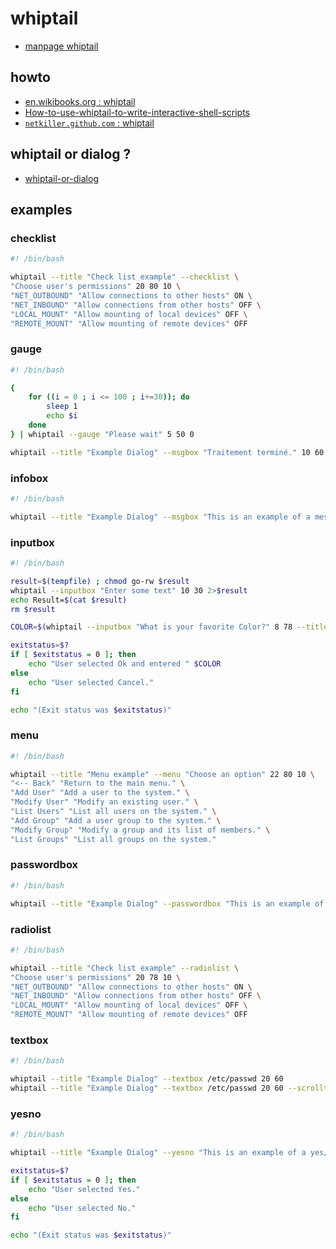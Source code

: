 # whiptail

- [manpage whiptail](http://www.linuxcertif.com/man/1/whiptail/)

## howto

- [en.wikibooks.org : whiptail](http://en.wikibooks.org/wiki/Bash_Shell_Scripting/Whiptail)
- [How-to-use-whiptail-to-write-interactive-shell-scripts](http://japan.elecgeek.com/How-to-use-whiptail-to-write-interactive-shell-scripts/)
- [`netkiller.github.com` : whiptail](http://netkiller.github.com/linux/shell/whiptail.html)

## whiptail or dialog ?

- [whiptail-or-dialog](http://unix.stackexchange.com/questions/64627/whiptail-or-dialog)

## examples

### checklist

```bash
#! /bin/bash

whiptail --title "Check list example" --checklist \
"Choose user's permissions" 20 80 10 \
"NET_OUTBOUND" "Allow connections to other hosts" ON \
"NET_INBOUND" "Allow connections from other hosts" OFF \
"LOCAL_MOUNT" "Allow mounting of local devices" OFF \
"REMOTE_MOUNT" "Allow mounting of remote devices" OFF
```

### gauge

```bash
#! /bin/bash

{
    for ((i = 0 ; i <= 100 ; i+=30)); do
        sleep 1
        echo $i
    done
} | whiptail --gauge "Please wait" 5 50 0

whiptail --title "Example Dialog" --msgbox "Traitement terminé." 10 60
```

### infobox

```bash
#! /bin/bash

whiptail --title "Example Dialog" --msgbox "This is an example of a message box. You must hit OK to continue." 10 60
```

### inputbox

```bash
#! /bin/bash

result=$(tempfile) ; chmod go-rw $result
whiptail --inputbox "Enter some text" 10 30 2>$result
echo Result=$(cat $result)
rm $result

COLOR=$(whiptail --inputbox "What is your favorite Color?" 8 78 --title "Example Dialog" 3>&1 1>&2 2>&3)

exitstatus=$?
if [ $exitstatus = 0 ]; then
    echo "User selected Ok and entered " $COLOR
else
    echo "User selected Cancel."
fi

echo "(Exit status was $exitstatus)"
```

### menu

```bash
#! /bin/bash

whiptail --title "Menu example" --menu "Choose an option" 22 80 10 \
"<-- Back" "Return to the main menu." \
"Add User" "Add a user to the system." \
"Modify User" "Modify an existing user." \
"List Users" "List all users on the system." \
"Add Group" "Add a user group to the system." \
"Modify Group" "Modify a group and its list of members." \
"List Groups" "List all groups on the system."
```

### passwordbox

```bash
#! /bin/bash

whiptail --title "Example Dialog" --passwordbox "This is an example of a password box. You must hit OK to continue." 8 78
```

### radiolist

```bash
#! /bin/bash

whiptail --title "Check list example" --radiolist \
"Choose user's permissions" 20 78 10 \
"NET_OUTBOUND" "Allow connections to other hosts" ON \
"NET_INBOUND" "Allow connections from other hosts" OFF \
"LOCAL_MOUNT" "Allow mounting of local devices" OFF \
"REMOTE_MOUNT" "Allow mounting of remote devices" OFF
```

### textbox

```bash
#! /bin/bash

whiptail --title "Example Dialog" --textbox /etc/passwd 20 60
whiptail --title "Example Dialog" --textbox /etc/passwd 20 60 --scrolltext
```

### yesno

```bash
#! /bin/bash

whiptail --title "Example Dialog" --yesno "This is an example of a yes/no box." 8 78

exitstatus=$?
if [ $exitstatus = 0 ]; then
    echo "User selected Yes."
else
    echo "User selected No."
fi

echo "(Exit status was $exitstatus)"
```
